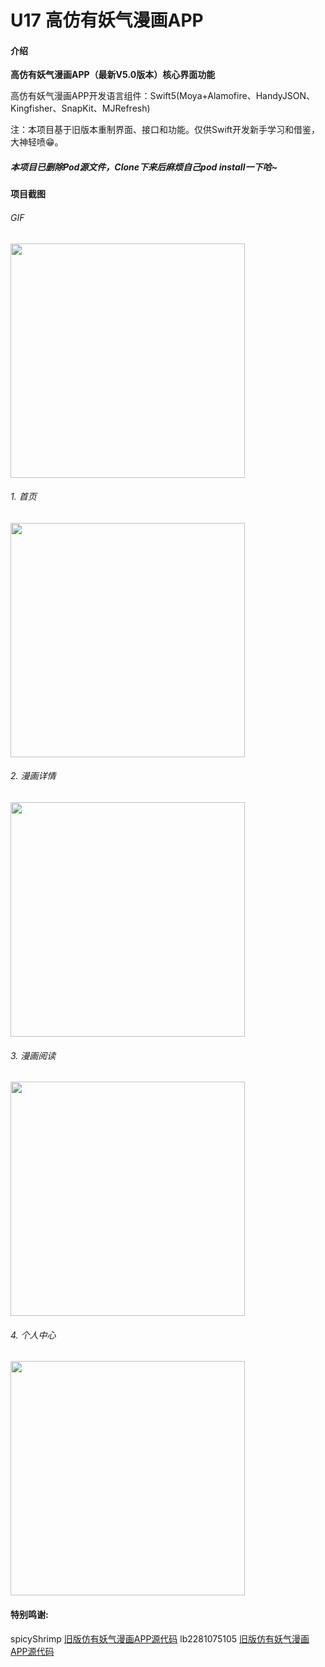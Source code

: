 # U17 高仿有妖气漫画APP

#### 介绍
**高仿有妖气漫画APP（最新V5.0版本）核心界面功能**

高仿有妖气漫画APP开发语言组件：Swift5(Moya+Alamofire、HandyJSON、Kingfisher、SnapKit、MJRefresh)

注：本项目基于旧版本重制界面、接口和功能。仅供Swift开发新手学习和借鉴，大神轻喷😁。

##### 本项目已删除Pod源文件，Clone下来后麻烦自己pod install一下哈~

#### 项目截图
###### GIF
<img src="项目截图/有妖气.gif" width="375">

###### 1. 首页
<img src="项目截图/1.jpg" width="375">

###### 2. 漫画详情
<img src="项目截图/2.jpg" width="375">

###### 3. 漫画阅读
<img src="项目截图/3.jpg" width="375">

###### 4. 个人中心
<img src="项目截图/4.jpg" width="375">

#### 特别鸣谢:

spicyShrimp [旧版仿有妖气漫画APP源代码](https://github.com/spicyShrimp/U17)
lb2281075105 [旧版仿有妖气漫画APP源代码](https://github.com/lb2281075105/LBU25-Swift)


